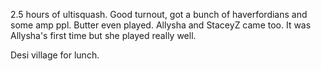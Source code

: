 2.5 hours of ultisquash. Good turnout, got a bunch of haverfordians and
some amp ppl. Butter even played. Allysha and StaceyZ came too. It was
Allysha's first time but she played really well.

Desi village for lunch.